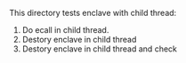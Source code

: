 This directory tests enclave with child thread:
1. Do ecall in child thread.
2. Destory enclave in child thread
3. Destory enclave in child thread and check 
